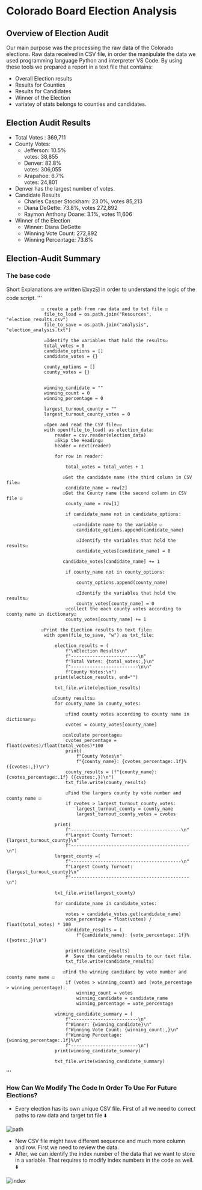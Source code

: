 # Colorado Board Election Analysis
## Overview of Election Audit
Our main purpose was the processing the raw data of the Colorado elections. Raw data received in CSV file, in order the manipulate the data we used programming language Python and interpreter VS Code. By using these tools we prepared a report in a text file that contains:
- Overall Election results
- Results for Counties
- Results for Candidates
- Winner of the Election
- variatey of stats belongs to counties and candidates.
## Election Audit Results
- Total Votes :        369,711
- County Votes:
  - Jefferson: 10.5%  
    votes:  38,855
  - Denver: 82.8%    
    votes:    306,055
  - Arapahoe: 6.7%   
    votes:    24,801
- Denver has the largest  number of votes.
- Candidate Results
   - Charles Casper Stockham: 23.0%,
    votes 85,213
   - Diana DeGette: 73.8%, 
    votes 272,892
   - Raymon Anthony Doane: 3.1%,
     votes 11,606
 - Winner of the Election
   - Winner: Diana DeGette
   - Winning Vote Count: 272,892
   - Winning Percentage: 73.8%
## Election-Audit Summary
### The base code
Short Explanations are written ☑️xyz☑️ in order to understand the logic of the code script. 
'''

                 ☑️ create a path from raw data and to txt file ☑️
                  file_to_load = os.path.join("Resources", "election_results.csv")            
                  file_to_save = os.path.join("analysis", "election_analysis.txt")
                  
                  ☑️Identify the variables that hold the results☑️  
                  total_votes = 0                  
                  candidate_options = []
                  candidate_votes = {}
               
                  county_options = []
                  county_votes = {}

                  
                  winning_candidate = ""
                  winning_count = 0
                  winning_percentage = 0
                 
                  largest_turnout_county = ""
                  largest_turnout_county_votes = 0
                  
                  ☑️Open and read the CSV file☑️☑
                  with open(file_to_load) as election_data:
                      reader = csv.reader(election_data)
                      ☑️Skip the Heading☑️
                      header = next(reader)
                     
                      for row in reader:
                                                
                          total_votes = total_votes + 1
                         
                         ☑️Get the candidate name (the third column in CSV file☑️
                          candidate_name = row[2]
                         ☑️Get the County name (the second column in CSV file ☑️
                          county_name = row[1]                       
                          
                          if candidate_name not in candidate_options:
                          
                             ☑️candidate name to the variable ☑️
                              candidate_options.append(candidate_name)
                              
                              ☑️Identify the variables that hold the results☑️
                              candidate_votes[candidate_name] = 0
                      
                         candidate_votes[candidate_name] += 1
                        
                          if county_name not in county_options:
                              
                              county_options.append(county_name)
                              
                              ☑️Identify the variables that hold the results☑️
                              county_votes[county_name] = 0
                          ☑️collect the each county votes according to county name in dictionary☑️
                          county_votes[county_name] += 1
                 
                 ☑️Print the ELection results to text file☑️
                  with open(file_to_save, "w") as txt_file:
                     
                      election_results = (
                          f"\nElection Results\n"
                          f"-------------------------\n"
                          f"Total Votes: {total_votes:,}\n"
                          f"-------------------------\n\n"
                          f"County Votes:\n")
                      print(election_results, end="")

                      txt_file.write(election_results)
                     
                     ☑️County results☑️
                      for county_name in county_votes:
                          
                          ☑️find county votes according to county name in dictionary☑️
                          cvotes = county_votes[county_name]
                          
                         ☑️calculate percentage☑️
                          cvotes_percentage = float(cvotes)/float(total_votes)*100                          
                          print(
                              f"County Votes\n"
                              f"{county_name}: {cvotes_percentage:.1f}% ({cvotes:,})\n")   
                          county_results = (f"{county_name}: {cvotes_percentage:.1f} ({cvotes:,})\n")                        
                          txt_file.write(county_results)
                          
                          ☑️Find the largers county by vote number and county name ☑️
                          if cvotes > largest_turnout_county_votes:
                              largest_turnout_county = county_name
                              largest_turnout_county_votes = cvotes
                      
                      print(
                          f"-----------------------------------------\n"
                          f"Largest County Turnout: {largest_turnout_county}\n"
                          f"--------------------------------------------\n")
                      largest_county =(
                          f"-----------------------------------------\n"
                          f"Largest County Turnout: {largest_turnout_county}\n"
                          f"--------------------------------------------\n") 

                      txt_file.write(largest_county)
                    
                      for candidate_name in candidate_votes:
                          
                          votes = candidate_votes.get(candidate_name)
                          vote_percentage = float(votes) / float(total_votes) * 100
                          candidate_results = (
                              f"{candidate_name}: {vote_percentage:.1f}% ({votes:,})\n")
                          
                          print(candidate_results)
                          #  Save the candidate results to our text file.
                          txt_file.write(candidate_results)
                         
                         ☑️Find the winning candidare by vote number and county name name ☑️
                          if (votes > winning_count) and (vote_percentage > winning_percentage):
                              winning_count = votes
                              winning_candidate = candidate_name
                              winning_percentage = vote_percentage
                     
                      winning_candidate_summary = (
                          f"-------------------------\n"
                          f"Winner: {winning_candidate}\n"
                          f"Winning Vote Count: {winning_count:,}\n"
                          f"Winning Percentage: {winning_percentage:.1f}%\n"
                          f"-------------------------\n")
                      print(winning_candidate_summary)
                     
                      txt_file.write(winning_candidate_summary)
'''
### How Can We Modify The Code In Order To Use For Future Elections?

- Every election has its own unique CSV file. First of all we need to correct paths to raw data and target txt file ⬇️

![path](https://user-images.githubusercontent.com/98247252/159135372-6bd75d6c-2678-4b39-a065-79955b8af3df.png)

- New CSV file might have different sequence and much more column and row. First we need to review the data. 
- After, we can identify the index number of the data that we want to store in a variable. That requires to modify index numbers in the code as well. ⬇️



![index](https://user-images.githubusercontent.com/98247252/159135485-a8a192e1-3da4-48ff-9ab2-38b18d30725b.jpg)





    


 
 


